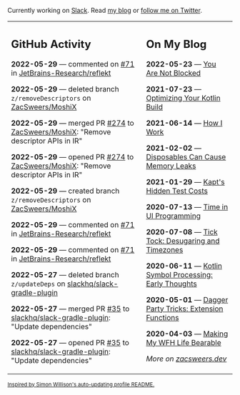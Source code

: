 Currently working on [Slack](https://slack.com/). Read [my blog](https://zacsweers.dev/) or [follow me on Twitter](https://twitter.com/ZacSweers).

<table><tr><td valign="top" width="60%">

## GitHub Activity
<!-- githubActivity starts -->
**2022-05-29** — commented on [#71](https://github.com/JetBrains-Research/reflekt/issues/71#issuecomment-1140497015) in [JetBrains-Research/reflekt](https://github.com/JetBrains-Research/reflekt)

**2022-05-29** — deleted branch `z/removeDescriptors` on [ZacSweers/MoshiX](https://github.com/ZacSweers/MoshiX)

**2022-05-29** — merged PR [#274](https://github.com/ZacSweers/MoshiX/pull/274) to [ZacSweers/MoshiX](https://github.com/ZacSweers/MoshiX): "Remove descriptor APIs in IR"

**2022-05-29** — opened PR [#274](https://github.com/ZacSweers/MoshiX/pull/274) to [ZacSweers/MoshiX](https://github.com/ZacSweers/MoshiX): "Remove descriptor APIs in IR"

**2022-05-29** — created branch `z/removeDescriptors` on [ZacSweers/MoshiX](https://github.com/ZacSweers/MoshiX)

**2022-05-29** — commented on [#71](https://github.com/JetBrains-Research/reflekt/issues/71#issuecomment-1140494755) in [JetBrains-Research/reflekt](https://github.com/JetBrains-Research/reflekt)

**2022-05-29** — commented on [#71](https://github.com/JetBrains-Research/reflekt/issues/71#issuecomment-1140376255) in [JetBrains-Research/reflekt](https://github.com/JetBrains-Research/reflekt)

**2022-05-27** — deleted branch `z/updateDeps` on [slackhq/slack-gradle-plugin](https://github.com/slackhq/slack-gradle-plugin)

**2022-05-27** — merged PR [#35](https://github.com/slackhq/slack-gradle-plugin/pull/35) to [slackhq/slack-gradle-plugin](https://github.com/slackhq/slack-gradle-plugin): "Update dependencies"

**2022-05-27** — opened PR [#35](https://github.com/slackhq/slack-gradle-plugin/pull/35) to [slackhq/slack-gradle-plugin](https://github.com/slackhq/slack-gradle-plugin): "Update dependencies"
<!-- githubActivity ends -->
</td><td valign="top" width="40%">

## On My Blog
<!-- blog starts -->
**2022-05-23** — [You Are Not Blocked](https://www.zacsweers.dev/you-are-not-blocked/)

**2021-07-23** — [Optimizing Your Kotlin Build](https://www.zacsweers.dev/optimizing-your-kotlin-build/)

**2021-06-14** — [How I Work](https://www.zacsweers.dev/how-i-work/)

**2021-02-02** — [Disposables Can Cause Memory Leaks](https://www.zacsweers.dev/disposables-can-cause-memory-leaks/)

**2021-01-29** — [Kapt's Hidden Test Costs](https://www.zacsweers.dev/kapts-hidden-test-costs/)

**2020-07-13** — [Time in UI Programming](https://www.zacsweers.dev/time-in-ui/)

**2020-07-08** — [Tick Tock: Desugaring and Timezones](https://www.zacsweers.dev/ticktock-desugaring-timezones/)

**2020-06-11** — [Kotlin Symbol Processing: Early Thoughts](https://www.zacsweers.dev/kotlin-symbol-processor-early-thoughts/)

**2020-05-01** — [Dagger Party Tricks: Extension Functions](https://www.zacsweers.dev/dagger-party-tricks-extension-functions/)

**2020-04-03** — [Making My WFH Life Bearable](https://www.zacsweers.dev/making-wfh-life-bearable/)
<!-- blog ends -->
_More on [zacsweers.dev](https://zacsweers.dev/)_
</td></tr></table>

<sub><a href="https://simonwillison.net/2020/Jul/10/self-updating-profile-readme/">Inspired by Simon Willison's auto-updating profile README.</a></sub>